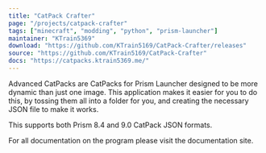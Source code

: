 ```yaml
---
title: "CatPack Crafter"
page: "/projects/catpack-crafter"
tags: ["minecraft", "modding", "python", "prism-launcher"]
maintainer: "KTrain5369"
download: "https://github.com/KTrain5169/CatPack-Crafter/releases"
source: "https://github.com/KTrain5169/CatPack-Crafter"
docs: "https://catpacks.ktrain5369.me/"
---
```


Advanced CatPacks are CatPacks for Prism Launcher designed to be more dynamic than just one image. This application makes it easier for you to do this, by tossing them all into a folder for you, and creating the necessary JSON file to make it works.

This supports both Prism 8.4 and 9.0 CatPack JSON formats.

For all documentation on the program please visit the documentation site.
